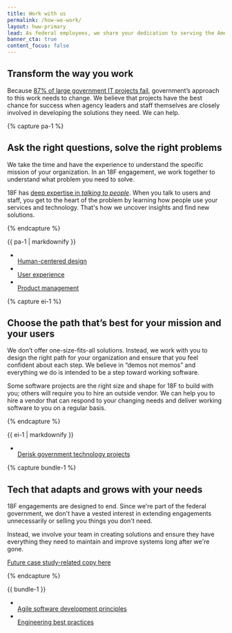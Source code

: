 ```yaml
---
title: Work with us
permalink: /how-we-work/
layout: hww-primary
lead: As federal employees, we share your dedication to serving the American public. 
banner_cta: true
content_focus: false
---
```


<div class="hww-intro" markdown="1">

## Transform the way you work

Because [87% of large government IT projects fail](https://derisking-guide.18f.gov/), government’s approach to this work needs to change. We believe that projects have the best chance for success when agency leaders and staff themselves are closely involved in developing the solutions they need. We can help.

</div>

<div class="separator"></div>
    
{% capture pa-1 %}

## Ask the right questions, solve the right problems

We take the time and have the experience to understand the specific mission of your organization. In an 18F engagement, we work together to understand what problem you need to solve. 

18F has [deep expertise in _talking to people_](https://18f.gov/guides). When you talk to users and staff, you get to the heart of the problem by learning how people use your services and technology. That's how we uncover insights and find new solutions.

{% endcapture %}

  <div class="grid-row grid-gap">
    <div class="tablet:grid-col-8">
      {{ pa-1 | markdownify }}
    </div>
    <div class="tablet:grid-col-4">
      <ul class="graphic-list">
        <li>
          <div class="graphic-list-img">
            <img src="{{ site.baseurl }}/assets/img/team-sm.svg" alt="">
          </div>
          <span><a href="https://methods.18f.gov/">Human-centered design</a></span>
        </li>
        <li>
          <div class="graphic-list-img">
            <img src="{{ site.baseurl }}/assets/img/calendar.svg" alt="">
          </div>
          <span><a href="https://ux-guide.18f.gov/">User experience</a></span>
        </li>
        <li>
          <div class="graphic-list-img">
            <img src="{{ site.baseurl }}/assets/img/arrow-right-dashed.svg" alt="">
          </div>
          <span><a href="https://product-guide.18f.gov/">Product management</a></span>
        </li>
      </ul>
    </div>
  </div>

{% capture ei-1 %}

## Choose the path that’s best for your mission and your users

We don’t offer one-size-fits-all solutions. Instead, we work with you to design the right path for your organization and ensure that you feel confident about each step. We believe in “demos not memos” and everything we do is intended to be a step toward working software.

Some software projects are the right size and shape for 18F to build with you; others will require you to hire an outside vendor. We can help you to hire a vendor that can respond to your changing needs and deliver working software to you on a regular basis.

{% endcapture %}

  <div class="grid-row grid-gap">
    <div class="tablet:grid-col-8">
      {{ ei-1 | markdownify }}
    </div>
    <div class="tablet:grid-col-4">
      <ul class="graphic-list">
        <li>
          <div class="graphic-list-img">
            <img src="{{ site.baseurl }}/assets/img/team-lg.svg" alt="">
          </div>
          <span><a href="https://derisking-guide.18f.gov/">Derisk government technology projects</a></span>
        </li>
      </ul>
    </div>
  </div>

{% capture bundle-1 %}

## Tech that adapts and grows with your needs

18F engagements are designed to end. Since we're part of the federal government, we don't have a vested interest in extending engagements unnecessarily or selling you things you don't need. 

Instead, we involve your team in creating solutions and ensure they have everything they need to maintain and improve systems long after we're gone.

[Future case study-related copy here](#)

{% endcapture %}

<div class="grid-row grid-gap" id="bundle">
  <div class="tablet:grid-col-8" markdown="1">
    {{ bundle-1 }}
  </div>
  <div class="tablet:grid-col-4">
    <ul class="graphic-list">
      <li>
        <div class="graphic-list-img">
          <img src="{{ site.baseurl }}/assets/img/team-sm.svg" alt="">
        </div>
         <span><a href="https://agile.18f.gov/">Agile software development principles</a></span>
      </li>
      <li>
        <div class="graphic-list-img">
          <img src="{{ site.baseurl }}/assets/img/calendar.svg" alt="">
        </div>
        <span><a href="https://engineering.18f.gov/">Engineering best practices</a></span>
      </li>
    </ul>
  </div>
</div>


